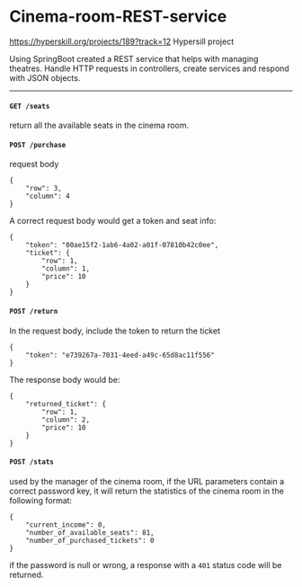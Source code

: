 # Cinema-room-REST-service

https://hyperskill.org/projects/189?track=12
Hypersill project

Using SpringBoot created a REST service that helps with managing theatres.
Handle HTTP requests in controllers, create services and respond with JSON objects.


---
#### `GET /seats`

return all the available seats in the cinema room.


#### `POST /purchase`



request body 

```
{
    "row": 3,
    "column": 4
}
```

A correct request body would get a token and seat info:

```
{
    "token": "00ae15f2-1ab6-4a02-a01f-07810b42c0ee",
    "ticket": {
        "row": 1,
        "column": 1,
        "price": 10
    }
}
```


#### `POST /return`


In the request body, include the token to return the ticket

```
{
    "token": "e739267a-7031-4eed-a49c-65d8ac11f556"
}
```

The response body would be:

```
{
    "returned_ticket": {
        "row": 1,
        "column": 2,
        "price": 10
    }
}
```

#### `POST /stats`

used by the manager of the cinema room, if the URL parameters contain a correct password key, it will return the statistics of the cinema room in the following format:

```
{
    "current_income": 0,
    "number_of_available_seats": 81,
    "number_of_purchased_tickets": 0
}
```
if the password is null or wrong, a response with a `401` status code will be returned.


